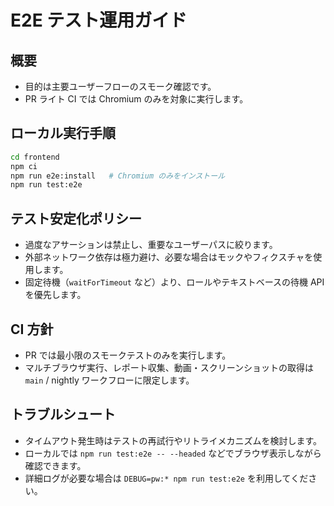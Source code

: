 # E2E テスト運用ガイド

## 概要

- 目的は主要ユーザーフローのスモーク確認です。
- PR ライト CI では Chromium のみを対象に実行します。

## ローカル実行手順

```bash
cd frontend
npm ci
npm run e2e:install   # Chromium のみをインストール
npm run test:e2e
```

## テスト安定化ポリシー

- 過度なアサーションは禁止し、重要なユーザーパスに絞ります。
- 外部ネットワーク依存は極力避け、必要な場合はモックやフィクスチャを使用します。
- 固定待機（`waitForTimeout` など）より、ロールやテキストベースの待機 API を優先します。

## CI 方針

- PR では最小限のスモークテストのみを実行します。
- マルチブラウザ実行、レポート収集、動画・スクリーンショットの取得は `main` / nightly ワークフローに限定します。

## トラブルシュート

- タイムアウト発生時はテストの再試行やリトライメカニズムを検討します。
- ローカルでは `npm run test:e2e -- --headed` などでブラウザ表示しながら確認できます。
- 詳細ログが必要な場合は `DEBUG=pw:* npm run test:e2e` を利用してください。
